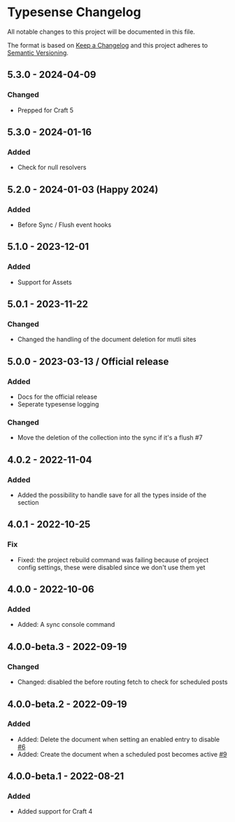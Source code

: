 # Typesense Changelog

All notable changes to this project will be documented in this file.

The format is based on [Keep a Changelog](http://keepachangelog.com/) and this project adheres to [Semantic Versioning](http://semver.org/).

## 5.3.0 - 2024-04-09

### Changed
- Prepped for Craft 5

## 5.3.0 - 2024-01-16

### Added
-   Check for null resolvers

## 5.2.0 - 2024-01-03 (Happy 2024)

### Added
-   Before Sync / Flush event hooks

## 5.1.0 - 2023-12-01

### Added
-   Support for Assets

## 5.0.1 - 2023-11-22

### Changed
-   Changed the handling of the document deletion for mutli sites

## 5.0.0 - 2023-03-13 / Official release

### Added
-   Docs for the official release
-   Seperate typesense logging

### Changed
-   Move the deletion of the collection into the sync if it's a flush #7

## 4.0.2 - 2022-11-04

### Added
-   Added the possibility to handle save for all the types inside of the section

## 4.0.1 - 2022-10-25

### Fix
-   Fixed: the project rebuild command was failing because of project config settings, these were disabled since we don't use them yet

## 4.0.0 - 2022-10-06

### Added
-   Added: A sync console command

## 4.0.0-beta.3 - 2022-09-19

### Changed
-   Changed: disabled the before routing fetch to check for scheduled posts

## 4.0.0-beta.2 - 2022-09-19

### Added
-   Added: Delete the document when setting an enabled entry to disable [#6](https://github.com/percipioglobal/craft-typesense/issues/6)
-   Added: Create the document when a scheduled post becomes active [#9](https://github.com/percipioglobal/craft-typesense/issues/9)

## 4.0.0-beta.1 - 2022-08-21

### Added
-   Added support for Craft 4
